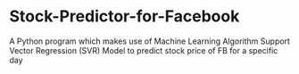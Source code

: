 # Stock-Predictor-for-Facebook
A Python program which makes use of Machine Learning Algorithm Support Vector Regression (SVR) Model to predict stock price of FB for a specific day
